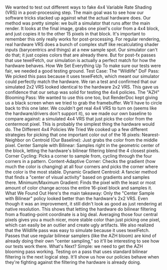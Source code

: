 We wanted to test out different ways to fake 4x4 Variable Rate Shading (VRS) in a post-processing step. The main goal was to see how our software tricks stacked up against what the actual hardware does.
Our method was pretty simple: we built a simulator that runs after the main render. It looks at the final image, grabs one pixel's color from a 4x4 block, and just copies it to the other 15 pixels in that block.
It's important to remember this only really works for post-processing. For regular rendering, real hardware VRS does a bunch of complex stuff like recalculating shader inputs (barycentrics and things) at a new sample spot. Our simulator can't do that; it just copies colors that are already there. But for post-fx passes that use texelFetch, our simulation is actually a perfect match for how the hardware behaves.
How We Set Everything Up
To make sure our tests were fair, we needed a good testing ground.
Test Case: The "Wildlife" DoF Pass: We picked this pass because it uses texelFetch, which meant our simulator could perfectly match the hardware. We ran a test and confirmed that our simulated 2x2 VRS looked identical to the hardware 2x2 VRS. This gave us confidence that our setup was solid for testing the 4x4 policies.
The "AZH" Blooming Pass: We wanted to use this one too, but RenderDoc kept giving us a black screen when we tried to grab the framebuffer. We'll have to circle back to this one later.
We couldn't get real 4x4 VRS to turn on (seems like the hardware/drivers don't support it), so we made our own baseline to compare against: a simulated 4x4 VRS that just picks the color from the centermost pixel. This is probably the simplest thing the hardware would do.
The Different 4x4 Policies We Tried
We cooked up a few different strategies for picking that one important color out of the 16 pixels:
Nearest-Neighbor on Centroid (Our Baseline): Just grabs the color from the middle pixel.
Center Sample with Bilinear: Samples right in the geometric center of the block, letting the hardware's bilinear filtering blend the 4 closest pixels.
Corner Cycling: Picks a corner to sample from, cycling through the four corners in a pattern.
Content-Adaptive Corner: Checks the gradient (how much the color is changing) at all four corners and picks the corner where the color is the most stable.
Dynamic Gradient Centroid: A fancier method that finds a "center of visual activity" based on gradients and samples there.
Minimum/Maximum Gradient: Finds the pixel with the least or most amount of color change across the entire 16-pixel block and samples it.
What We Found Out
Here's the main takeaway: Only the "Center Sample with Bilinear" policy looked better than the hardware's 2x2 VRS.
Even though it was an improvement, it still didn't look as good as just rendering at native resolution.
This shows that letting the hardware do bilinear filtering from a floating-point coordinate is a big deal. Averaging those four central pixels gives you a much nicer, more stable color than just picking one pixel, which can easily be an outlier and create ugly artifacts.
We also realized that the Wildlife pass was easy to simulate because it uses texelFetch. Passes that use regular bilinear samplers (like the AZH bloom) are kind of already doing their own "center sampling," so it'll be interesting to see how our tests work there.
What's Next?
Simple: we need to get the AZH blooming pass working. Testing on a pass that uses standard bilinear filtering is the next logical step. It'll show us how our policies behave when they're fighting against the filtering the hardware is already doing.
